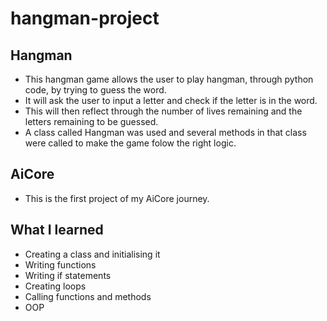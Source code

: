 # hangman-project

## Hangman

- This hangman game allows the user to play hangman, through python code, by trying to guess the word.
- It will ask the user to input a letter and check if the letter is in the word.
- This will then reflect through the number of lives remaining and the letters remaining to be guessed.
- A class called Hangman was used and several methods in that class were called to make the game folow the right logic.

## AiCore

- This is the first project of my AiCore journey.

## What I learned

- Creating a class and initialising it
- Writing functions
- Writing if statements
- Creating loops
- Calling functions and methods
- OOP
